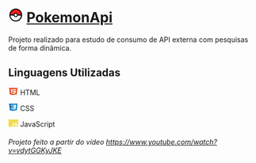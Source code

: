 # <img width=30px height=30px src="https://github.com/camilavitoriacosta/pokedex/blob/master/src/icones/icon_pokebola.png" alt="pokebola"> [PokemonApi](https://camilavitoriacosta.github.io/PokemonApi/)
Projeto realizado para estudo de consumo de API externa com pesquisas de forma dinâmica.

## Linguagens Utilizadas
  <p><img alt="HTML" height="15" width="20" src="https://raw.githubusercontent.com/devicons/devicon/master/icons/html5/html5-original.svg">  HTML</p>
  <p><img alt="CSS" height="15" width="20" src="https://raw.githubusercontent.com/devicons/devicon/master/icons/css3/css3-original.svg"> CSS</p>
  <p><img alt="Js" height="15" width="20" src="https://raw.githubusercontent.com/devicons/devicon/master/icons/javascript/javascript-plain.svg"> JavaScript<p/>

###### Projeto feito a partir do vídeo https://www.youtube.com/watch?v=vdytGGKyJKE


